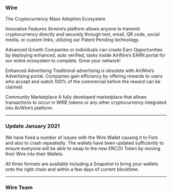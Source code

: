 ### Wire 

The Cryptocurrency
Mass Adoption Ecosystem

Innovative Features
Airwire’s platform allows anyone to transmit cryptocurrency directly and securely through text, email, QR code, social media, or custom links, utilizing our Patent Pending technology.

Advanced Growth
Companies or individuals can create Earn Opportunities by deploying enhanced, auto verified, tasks inside AirWire’s EARN portal for our entire ecosystem to complete. Grow your network!

Enhanced Advertising
Traditional advertising is obsolete with AirWire’s Advertising portal. Companies gain efficiency by offering rewards to users who accept and watch 100% of the commercial before the reward can be claimed.

Community Marketplace
A fully developed marketplace that allows transactions to occur in WIRE tokens or any other cryptocurrency integrated into AirWire’s platform.

-------------------------------------------------------------------------------------------------------------------------------------------------------------------------------


### Update January 2021

We have fixed a number of issues with the Wire Wallet causing it to Fork and also to crash repeatedly. The wallets have been updated sufficiently to ensure everyone will be able to swap to the new ERC20 Token by moving their Wire into their Wallets.

All three formats are available including a Snapshot to bring your wallets onto the right chain and within a few days of current blocktime.

--------------------------------------------------------------------------------------------------------------------------------------------------------------------------------

### Wire Team


